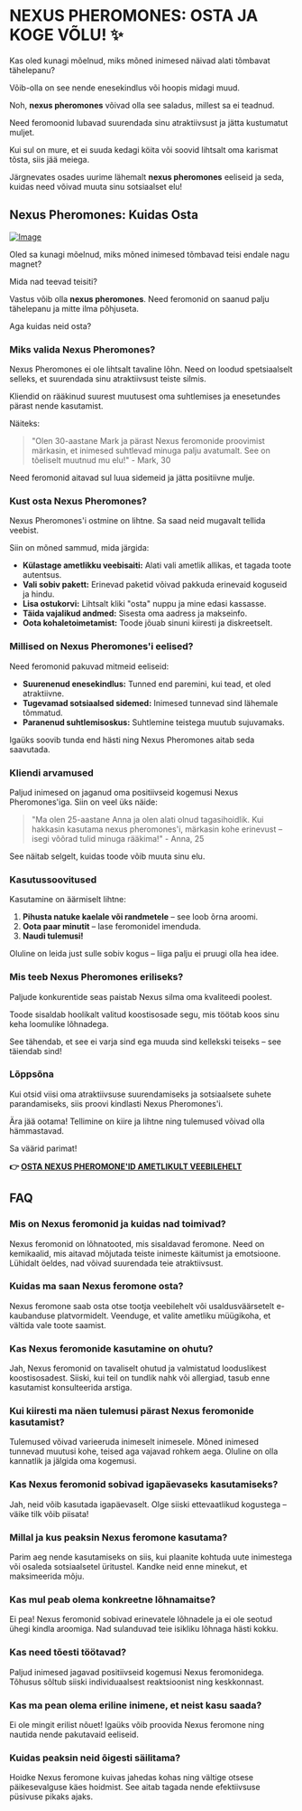 # NEXUS PHEROMONES: OSTA JA KOGE VÕLU! ✨

Kas oled kunagi mõelnud, miks mõned inimesed näivad alati tõmbavat tähelepanu?  

Võib-olla on see nende enesekindlus või hoopis midagi muud.  

Noh, **nexus pheromones** võivad olla see saladus, millest sa ei teadnud.  

Need feromoonid lubavad suurendada sinu atraktiivsust ja jätta kustumatut muljet.  

Kui sul on mure, et ei suuda kedagi köita või soovid lihtsalt oma karismat tõsta, siis jää meiega.  

Järgnevates osades uurime lähemalt **nexus pheromones** eeliseid ja seda, kuidas need võivad muuta sinu sotsiaalset elu!

## Nexus Pheromones: Kuidas Osta

[![Image](https://www2.sellhealth.com/2/1b_728x90.jpg)](https://gchaffi.com/EfgPWqSm)

Oled sa kunagi mõelnud, miks mõned inimesed tõmbavad teisi endale nagu magnet? 

Mida nad teevad teisiti?

Vastus võib olla **nexus pheromones**. Need feromonid on saanud palju tähelepanu ja mitte ilma põhjuseta. 

Aga kuidas neid osta? 

### Miks valida Nexus Pheromones?

Nexus Pheromones ei ole lihtsalt tavaline lõhn. Need on loodud spetsiaalselt selleks, et suurendada sinu atraktiivsust teiste silmis.

Kliendid on rääkinud suurest muutusest oma suhtlemises ja enesetundes pärast nende kasutamist.

Näiteks:

> "Olen 30-aastane Mark ja pärast Nexus feromonide proovimist märkasin, et inimesed suhtlevad minuga palju avatumalt. See on tõeliselt muutnud mu elu!" - Mark, 30

Need feromonid aitavad sul luua sidemeid ja jätta positiivne mulje. 

### Kust osta Nexus Pheromones?

Nexus Pheromones'i ostmine on lihtne. Sa saad neid mugavalt tellida veebist.

Siin on mõned sammud, mida järgida:

- **Külastage ametlikku veebisaiti:** Alati vali ametlik allikas, et tagada toote autentsus.
- **Vali sobiv pakett:** Erinevad paketid võivad pakkuda erinevaid koguseid ja hindu.
- **Lisa ostukorvi:** Lihtsalt kliki "osta" nuppu ja mine edasi kassasse.
- **Täida vajalikud andmed:** Sisesta oma aadress ja makseinfo.
- **Oota kohaletoimetamist:** Toode jõuab sinuni kiiresti ja diskreetselt.

### Millised on Nexus Pheromones'i eelised?

Need feromonid pakuvad mitmeid eeliseid:

- **Suurenenud enesekindlus:** Tunned end paremini, kui tead, et oled atraktiivne.
- **Tugevamad sotsiaalsed sidemed:** Inimesed tunnevad sind lähemale tõmmatud.
- **Paranenud suhtlemisoskus:** Suhtlemine teistega muutub sujuvamaks.

Igaüks soovib tunda end hästi ning Nexus Pheromones aitab seda saavutada.

### Kliendi arvamused

Paljud inimesed on jaganud oma positiivseid kogemusi Nexus Pheromones'iga. Siin on veel üks näide:

> "Ma olen 25-aastane Anna ja olen alati olnud tagasihoidlik. Kui hakkasin kasutama nexus pheromones'i, märkasin kohe erinevust – isegi võõrad tulid minuga rääkima!" - Anna, 25

See näitab selgelt, kuidas toode võib muuta sinu elu. 

### Kasutussoovitused

Kasutamine on äärmiselt lihtne:

1. **Pihusta natuke kaelale või randmetele** – see loob õrna aroomi.
2. **Oota paar minutit** – lase feromonidel imenduda.
3. **Naudi tulemusi!**

Oluline on leida just sulle sobiv kogus – liiga palju ei pruugi olla hea idee.

### Mis teeb Nexus Pheromones eriliseks?

Paljude konkurentide seas paistab Nexus silma oma kvaliteedi poolest.

Toode sisaldab hoolikalt valitud koostisosade segu, mis töötab koos sinu keha loomulike lõhnadega.

See tähendab, et see ei varja sind ega muuda sind kellekski teiseks – see täiendab sind!

### Lõppsõna

Kui otsid viisi oma atraktiivsuse suurendamiseks ja sotsiaalsete suhete parandamiseks, siis proovi kindlasti Nexus Pheromones'i.

Ära jää ootama! Tellimine on kiire ja lihtne ning tulemused võivad olla hämmastavad.

Sa väärid parimat!



**👉 [OSTA NEXUS PHEROMONE'ID AMETLIKULT VEEBILEHELT](https://gchaffi.com/EfgPWqSm)**

## FAQ

### Mis on Nexus feromonid ja kuidas nad toimivad?
Nexus feromonid on lõhnatooted, mis sisaldavad feromone. Need on kemikaalid, mis aitavad mõjutada teiste inimeste käitumist ja emotsioone. Lühidalt öeldes, nad võivad suurendada teie atraktiivsust.

### Kuidas ma saan Nexus feromone osta?
Nexus feromone saab osta otse tootja veebilehelt või usaldusväärsetelt e-kaubanduse platvormidelt. Veenduge, et valite ametliku müügikoha, et vältida vale toote saamist.

### Kas Nexus feromonide kasutamine on ohutu?
Jah, Nexus feromonid on tavaliselt ohutud ja valmistatud looduslikest koostisosadest. Siiski, kui teil on tundlik nahk või allergiad, tasub enne kasutamist konsulteerida arstiga.

### Kui kiiresti ma näen tulemusi pärast Nexus feromonide kasutamist?
Tulemused võivad varieeruda inimeselt inimesele. Mõned inimesed tunnevad muutusi kohe, teised aga vajavad rohkem aega. Oluline on olla kannatlik ja jälgida oma kogemusi.

### Kas Nexus feromonid sobivad igapäevaseks kasutamiseks?
Jah, neid võib kasutada igapäevaselt. Olge siiski ettevaatlikud kogustega – väike tilk võib piisata!

### Millal ja kus peaksin Nexus feromone kasutama?
Parim aeg nende kasutamiseks on siis, kui plaanite kohtuda uute inimestega või osaleda sotsiaalsetel üritustel. Kandke neid enne minekut, et maksimeerida mõju.

### Kas mul peab olema konkreetne lõhnamaitse?  
Ei pea! Nexus feromonid sobivad erinevatele lõhnadele ja ei ole seotud ühegi kindla aroomiga. Nad sulanduvad teie isikliku lõhnaga hästi kokku.

### Kas need tõesti töötavad? 
Paljud inimesed jagavad positiivseid kogemusi Nexus feromonidega. Tõhusus sõltub siiski individuaalsest reaktsioonist ning keskkonnast.

### Kas ma pean olema eriline inimene, et neist kasu saada?  
Ei ole mingit erilist nõuet! Igaüks võib proovida Nexus feromone ning nautida nende pakutavaid eeliseid.

### Kuidas peaksin neid õigesti säilitama?  
Hoidke Nexus feromone kuivas jahedas kohas ning vältige otsese päikesevalguse käes hoidmist. See aitab tagada nende efektiivsuse püsivuse pikaks ajaks.
